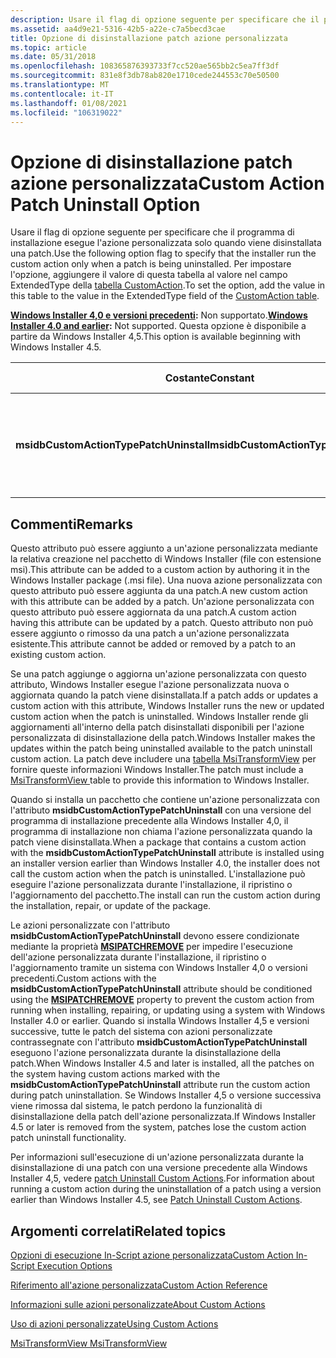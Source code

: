 ```yaml
---
description: Usare il flag di opzione seguente per specificare che il programma di installazione esegue l'azione personalizzata solo quando viene disinstallata una patch. Per impostare l'opzione, aggiungere il valore di questa tabella al valore nel campo ExtendedType della tabella CustomAction.
ms.assetid: aa4d9e21-5316-42b5-a22e-c7a5becd3cae
title: Opzione di disinstallazione patch azione personalizzata
ms.topic: article
ms.date: 05/31/2018
ms.openlocfilehash: 108365876393733f7cc520ae565bb2c5ea7ff3df
ms.sourcegitcommit: 831e8f3db78ab820e1710cede244553c70e50500
ms.translationtype: MT
ms.contentlocale: it-IT
ms.lasthandoff: 01/08/2021
ms.locfileid: "106319022"
---
```

# <a name="custom-action-patch-uninstall-option"></a><span data-ttu-id="c63c4-104">Opzione di disinstallazione patch azione personalizzata</span><span class="sxs-lookup"><span data-stu-id="c63c4-104">Custom Action Patch Uninstall Option</span></span>

<span data-ttu-id="c63c4-105">Usare il flag di opzione seguente per specificare che il programma di installazione esegue l'azione personalizzata solo quando viene disinstallata una patch.</span><span class="sxs-lookup"><span data-stu-id="c63c4-105">Use the following option flag to specify that the installer run the custom action only when a patch is being uninstalled.</span></span> <span data-ttu-id="c63c4-106">Per impostare l'opzione, aggiungere il valore di questa tabella al valore nel campo ExtendedType della [tabella CustomAction](customaction-table.md).</span><span class="sxs-lookup"><span data-stu-id="c63c4-106">To set the option, add the value in this table to the value in the ExtendedType field of the [CustomAction table](customaction-table.md).</span></span>

<span data-ttu-id="c63c4-107">**[Windows Installer 4,0 e versioni precedenti](not-supported-in-windows-installer-4-0.md):** Non supportato.</span><span class="sxs-lookup"><span data-stu-id="c63c4-107">**[Windows Installer 4.0 and earlier](not-supported-in-windows-installer-4-0.md):** Not supported.</span></span> <span data-ttu-id="c63c4-108">Questa opzione è disponibile a partire da Windows Installer 4,5.</span><span class="sxs-lookup"><span data-stu-id="c63c4-108">This option is available beginning with Windows Installer 4.5.</span></span>



| <span data-ttu-id="c63c4-109">Costante</span><span class="sxs-lookup"><span data-stu-id="c63c4-109">Constant</span></span>                                | <span data-ttu-id="c63c4-110">Valore esadecimale</span><span class="sxs-lookup"><span data-stu-id="c63c4-110">Hexadecimal</span></span> | <span data-ttu-id="c63c4-111">Decimal</span><span class="sxs-lookup"><span data-stu-id="c63c4-111">Decimal</span></span> | <span data-ttu-id="c63c4-112">Descrizione</span><span class="sxs-lookup"><span data-stu-id="c63c4-112">Description</span></span>                                                    |
|-----------------------------------------|-------------|---------|----------------------------------------------------------------|
| <span data-ttu-id="c63c4-113">**msidbCustomActionTypePatchUninstall**</span><span class="sxs-lookup"><span data-stu-id="c63c4-113">**msidbCustomActionTypePatchUninstall**</span></span> | <span data-ttu-id="c63c4-114">0x8000</span><span class="sxs-lookup"><span data-stu-id="c63c4-114">0x8000</span></span>      | <span data-ttu-id="c63c4-115">32768</span><span class="sxs-lookup"><span data-stu-id="c63c4-115">32768</span></span>   | <span data-ttu-id="c63c4-116">L'azione personalizzata viene eseguita solo quando è in corso la disinstallazione di una patch.</span><span class="sxs-lookup"><span data-stu-id="c63c4-116">The custom action runs only when a patch is being uninstalled.</span></span> |



 

## <a name="remarks"></a><span data-ttu-id="c63c4-117">Commenti</span><span class="sxs-lookup"><span data-stu-id="c63c4-117">Remarks</span></span>

<span data-ttu-id="c63c4-118">Questo attributo può essere aggiunto a un'azione personalizzata mediante la relativa creazione nel pacchetto di Windows Installer (file con estensione msi).</span><span class="sxs-lookup"><span data-stu-id="c63c4-118">This attribute can be added to a custom action by authoring it in the Windows Installer package (.msi file).</span></span> <span data-ttu-id="c63c4-119">Una nuova azione personalizzata con questo attributo può essere aggiunta da una patch.</span><span class="sxs-lookup"><span data-stu-id="c63c4-119">A new custom action with this attribute can be added by a patch.</span></span> <span data-ttu-id="c63c4-120">Un'azione personalizzata con questo attributo può essere aggiornata da una patch.</span><span class="sxs-lookup"><span data-stu-id="c63c4-120">A custom action having this attribute can be updated by a patch.</span></span> <span data-ttu-id="c63c4-121">Questo attributo non può essere aggiunto o rimosso da una patch a un'azione personalizzata esistente.</span><span class="sxs-lookup"><span data-stu-id="c63c4-121">This attribute cannot be added or removed by a patch to an existing custom action.</span></span>

<span data-ttu-id="c63c4-122">Se una patch aggiunge o aggiorna un'azione personalizzata con questo attributo, Windows Installer esegue l'azione personalizzata nuova o aggiornata quando la patch viene disinstallata.</span><span class="sxs-lookup"><span data-stu-id="c63c4-122">If a patch adds or updates a custom action with this attribute, Windows Installer runs the new or updated custom action when the patch is uninstalled.</span></span> <span data-ttu-id="c63c4-123">Windows Installer rende gli aggiornamenti all'interno della patch disinstallati disponibili per l'azione personalizzata di disinstallazione della patch.</span><span class="sxs-lookup"><span data-stu-id="c63c4-123">Windows Installer makes the updates within the patch being uninstalled available to the patch uninstall custom action.</span></span> <span data-ttu-id="c63c4-124">La patch deve includere una [tabella *<PatchGUID>* MsiTransformView](msitransformview.md) per fornire queste informazioni Windows Installer.</span><span class="sxs-lookup"><span data-stu-id="c63c4-124">The patch must include a [MsiTransformView *<PatchGUID>*](msitransformview.md) table to provide this information to Windows Installer.</span></span>

<span data-ttu-id="c63c4-125">Quando si installa un pacchetto che contiene un'azione personalizzata con l'attributo **msidbCustomActionTypePatchUninstall** con una versione del programma di installazione precedente alla Windows Installer 4,0, il programma di installazione non chiama l'azione personalizzata quando la patch viene disinstallata.</span><span class="sxs-lookup"><span data-stu-id="c63c4-125">When a package that contains a custom action with the **msidbCustomActionTypePatchUninstall** attribute is installed using an installer version earlier than Windows Installer 4.0, the installer does not call the custom action when the patch is uninstalled.</span></span> <span data-ttu-id="c63c4-126">L'installazione può eseguire l'azione personalizzata durante l'installazione, il ripristino o l'aggiornamento del pacchetto.</span><span class="sxs-lookup"><span data-stu-id="c63c4-126">The install can run the custom action during the installation, repair, or update of the package.</span></span>

<span data-ttu-id="c63c4-127">Le azioni personalizzate con l'attributo **msidbCustomActionTypePatchUninstall** devono essere condizionate mediante la proprietà [**MSIPATCHREMOVE**](msipatchremove.md) per impedire l'esecuzione dell'azione personalizzata durante l'installazione, il ripristino o l'aggiornamento tramite un sistema con Windows Installer 4,0 o versioni precedenti.</span><span class="sxs-lookup"><span data-stu-id="c63c4-127">Custom actions with the **msidbCustomActionTypePatchUninstall** attribute should be conditioned using the [**MSIPATCHREMOVE**](msipatchremove.md) property to prevent the custom action from running when installing, repairing, or updating using a system with Windows Installer 4.0 or earlier.</span></span> <span data-ttu-id="c63c4-128">Quando si installa Windows Installer 4,5 e versioni successive, tutte le patch del sistema con azioni personalizzate contrassegnate con l'attributo **msidbCustomActionTypePatchUninstall** eseguono l'azione personalizzata durante la disinstallazione della patch.</span><span class="sxs-lookup"><span data-stu-id="c63c4-128">When Windows Installer 4.5 and later is installed, all the patches on the system having custom actions marked with the **msidbCustomActionTypePatchUninstall** attribute run the custom action during patch uninstallation.</span></span> <span data-ttu-id="c63c4-129">Se Windows Installer 4,5 o versione successiva viene rimossa dal sistema, le patch perdono la funzionalità di disinstallazione della patch dell'azione personalizzata.</span><span class="sxs-lookup"><span data-stu-id="c63c4-129">If Windows Installer 4.5 or later is removed from the system, patches lose the custom action patch uninstall functionality.</span></span>

<span data-ttu-id="c63c4-130">Per informazioni sull'esecuzione di un'azione personalizzata durante la disinstallazione di una patch con una versione precedente alla Windows Installer 4,5, vedere [patch Uninstall Custom Actions](patch-uninstall-custom-actions.md).</span><span class="sxs-lookup"><span data-stu-id="c63c4-130">For information about running a custom action during the uninstallation of a patch using a version earlier than Windows Installer 4.5, see [Patch Uninstall Custom Actions](patch-uninstall-custom-actions.md).</span></span>

## <a name="related-topics"></a><span data-ttu-id="c63c4-131">Argomenti correlati</span><span class="sxs-lookup"><span data-stu-id="c63c4-131">Related topics</span></span>

<dl> <dt>

[<span data-ttu-id="c63c4-132">Opzioni di esecuzione In-Script azione personalizzata</span><span class="sxs-lookup"><span data-stu-id="c63c4-132">Custom Action In-Script Execution Options</span></span>](custom-action-in-script-execution-options.md)
</dt> <dt>

[<span data-ttu-id="c63c4-133">Riferimento all'azione personalizzata</span><span class="sxs-lookup"><span data-stu-id="c63c4-133">Custom Action Reference</span></span>](custom-action-reference.md)
</dt> <dt>

[<span data-ttu-id="c63c4-134">Informazioni sulle azioni personalizzate</span><span class="sxs-lookup"><span data-stu-id="c63c4-134">About Custom Actions</span></span>](about-custom-actions.md)
</dt> <dt>

[<span data-ttu-id="c63c4-135">Uso di azioni personalizzate</span><span class="sxs-lookup"><span data-stu-id="c63c4-135">Using Custom Actions</span></span>](using-custom-actions.md)
</dt> <dt>

[<span data-ttu-id="c63c4-136">MsiTransformView *<PatchGUID>*</span><span class="sxs-lookup"><span data-stu-id="c63c4-136">MsiTransformView *<PatchGUID>*</span></span>](msitransformview.md)
</dt> </dl>

 

 



